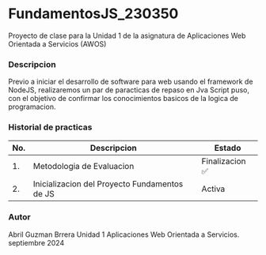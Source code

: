 # FundamentosJS_230350
Proyecto de clase para la Unidad 1 de la asignatura de Aplicaciones Web Orientada a Servicios (AWOS)


### Descripcion 
Previo a iniciar el desarrollo de software para web usando el framework de NodeJS, realizaremos un par de paracticas de repaso en Jva Script puso, con el objetivo de confirmar los conocimientos basicos de la logica de programacion.

### Historial de practicas

|No.| Descripcion| Estado
|---|---|---|
|1.| Metodologia de Evaluacion| Finalizacion ✅ |
|2.| Inicializacion del Proyecto Fundamentos de JS| Activa|

### Autor 
Abril Guzman Brrera
Unidad 1
Aplicaciones Web Orientada a Servicios.
septiembre 2024 
